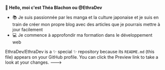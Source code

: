 **👋 Hello, moi c'est Théa Blachon ou @EthraDev**
- :books: Je suis passionnée par les manga et la culture japonaise et je suis en train de créer mon propre blog avec des articles que je pourrais mettre à jour facilement
- :computer: Je commence à approfondir ma formation dans le développement web


EthraDev/EthraDev is a ✨ special ✨ repository because its `README.md` (this file) appears on your GitHub profile.
You can click the Preview link to take a look at your changes.
--->
